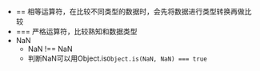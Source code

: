 #### 
- == 相等运算符，在比较不同类型的数据时，会先将数据进行类型转换再做比较
- === 严格运算符，比较熟知和数据类型    
- NaN
  - NaN !== NaN      
  - 判断NaN可以用Object.is```Object.is(NaN, NaN) === true```